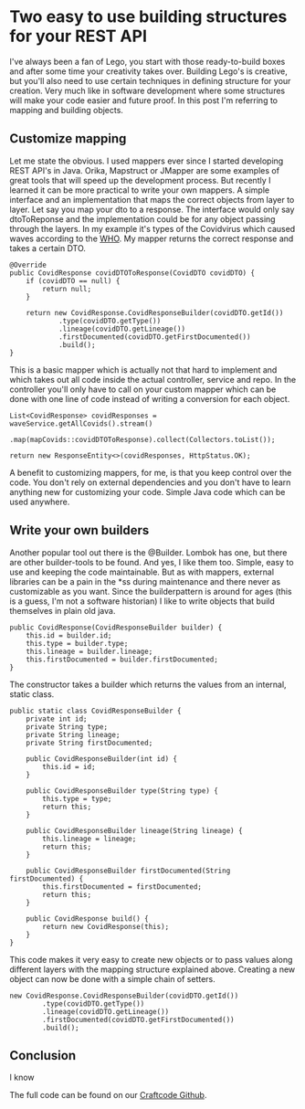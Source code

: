 # Two easy to use building structures for your REST API

I've always been a fan of Lego, you start with those ready-to-build boxes and after some time your creativity takes over. Building Lego's is creative, but you'll also need to use certain techniques in defining structure for your creation. Very much like in software development where some structures will make your code easier and future proof. In this post I'm referring to mapping and building objects. 

## Customize mapping

Let me state the obvious. I used mappers ever since I started developing REST API's in Java. Orika, Mapstruct or JMapper are some examples of great tools that will speed up the development process. But recently I learned it can be more practical to write your own mappers. A simple interface and an implementation that maps the correct objects from layer to layer. Let say you map your dto to a response. The interface would only say dtoToReponse and the implementation could be for any object passing through the layers. In my example it's types of the Covidvirus which caused waves according to the [WHO](https://www.who.int/). My mapper returns the correct response and takes a certain DTO.

    @Override
    public CovidResponse covidDTOToResponse(CovidDTO covidDTO) {
        if (covidDTO == null) {
            return null;
        }

        return new CovidResponse.CovidResponseBuilder(covidDTO.getId())
                .type(covidDTO.getType())
                .lineage(covidDTO.getLineage())
                .firstDocumented(covidDTO.getFirstDocumented())
                .build();
    }

This is a basic mapper which is actually not that hard to implement and which takes out all code inside the actual controller, service and repo. In the controller you'll only have to call on your custom mapper which can be done with one line of code instead of writing a conversion for each object. 

    List<CovidResponse> covidResponses = waveService.getAllCovids().stream()
                    .map(mapCovids::covidDTOToResponse).collect(Collectors.toList());

    return new ResponseEntity<>(covidResponses, HttpStatus.OK);

A benefit to customizing mappers, for me, is that you keep control over the code. You don't rely on external dependencies and you don't have to learn anything new for customizing your code. Simple Java code which can be used anywhere. 

## Write your own builders

Another popular tool out there is the @Builder. Lombok has one, but there are other builder-tools to be found. And yes, I like them too. Simple, easy to use and keeping the code maintainable. But as with mappers, external libraries can be a pain in the *ss during maintenance and there never as customizable as you want. Since the builderpattern is around for ages (this is a guess, I'm not a software historian) I like to write objects that build themselves in plain old java. 

    public CovidResponse(CovidResponseBuilder builder) {
        this.id = builder.id;
        this.type = builder.type;
        this.lineage = builder.lineage;
        this.firstDocumented = builder.firstDocumented;
    }

The constructor takes a builder which returns the values from an internal, static class.

    public static class CovidResponseBuilder {
        private int id;
        private String type;
        private String lineage;
        private String firstDocumented;

        public CovidResponseBuilder(int id) {
            this.id = id;
        }

        public CovidResponseBuilder type(String type) {
            this.type = type;
            return this;
        }

        public CovidResponseBuilder lineage(String lineage) {
            this.lineage = lineage;
            return this;
        }

        public CovidResponseBuilder firstDocumented(String firstDocumented) {
            this.firstDocumented = firstDocumented;
            return this;
        }

        public CovidResponse build() {
            return new CovidResponse(this);
        }
    }

This code makes it very easy to create new objects or to pass values along different layers with the mapping structure explained above. Creating a new object can now be done with a simple chain of setters. 

    new CovidResponse.CovidResponseBuilder(covidDTO.getId())
            .type(covidDTO.getType())
            .lineage(covidDTO.getLineage())
            .firstDocumented(covidDTO.getFirstDocumented())
            .build();

## Conclusion 

I know 

The full code can be found on our [Craftcode Github](https://github.com/vangorpdirk/mappingAndBuilding). 